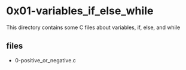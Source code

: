 # 0x01-variables_if_else_while

This directory contains some C files about variables, if, else, and while

## files

* 0-positive_or_negative.c

